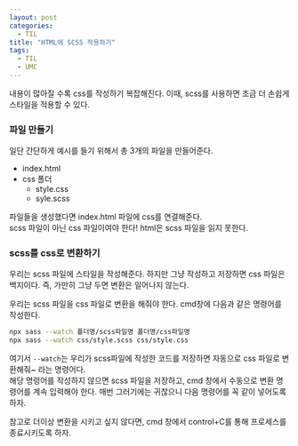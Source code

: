 ```yaml
---
layout: post
categories:
  - TIL
title: "HTML에 SCSS 적용하기"
tags:
  - TIL
  - UMC
---
```


내용이 많아질 수록 css를 작성하기 복잡해진다. 이때, scss를 사용하면 조금 더 손쉽게 스타일을 적용할 수 있다.

### **파일 만들기**

일단 간단하게 예시를 들기 위해서 총 3개의 파일을 만들어준다.

- index.html
- css 폴더
  - style.css
  - syle.scss

파일들을 생성했다면 index.html 파일에 css를 연결해준다.  
scss 파일이 아닌 css 파일이여야 한다! html은 scss 파일을 읽지 못한다.

### **scss를 css로 변환하기**

우리는 scss 파일에 스타일을 작성해준다. 하지만 그냥 작성하고 저장하면 css 파일은 백지이다. 즉, 가만히 그냥 두면 변환은 일어나지 않는다.

우리는 scss 파일을 css 파일로 변환을 해줘야 한다. cmd창에 다음과 같은 명령어를 작성한다.

```bash
npx sass --watch 폴더명/scss파일명 폴더명/css파일명
npx sass --watch css/style.scss css/style.css
```

여기서 `--watch`는 우리가 scss파일에 작성한 코드를 저장하면 자동으로 css 파일로 변환해줘~ 라는 명령어다.  
해당 명령어를 작성하지 않으면 scss 파일을 저장하고, cmd 창에서 수동으로 변환 명령어를 계속 입력해야 한다. 매번 그러기에는 귀찮으니 다음 명령어를 꼭 같이 넣어도록 하자.

참고로 더이상 변환을 시키고 싶지 않다면, cmd 창에서 control+C를 통해 프로세스를 종료시키도록 하자.

